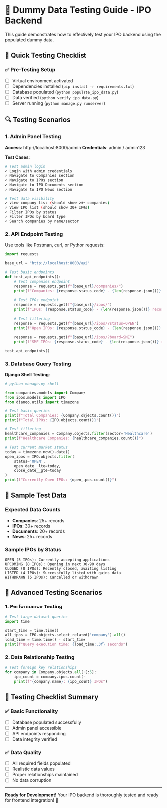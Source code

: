 # 🧪 Dummy Data Testing Guide - IPO Backend

This guide demonstrates how to effectively test your IPO backend using the populated dummy data.

## 🎯 Quick Testing Checklist

### ✅ Pre-Testing Setup
- [ ] Virtual environment activated
- [ ] Dependencies installed (`pip install -r requirements.txt`)
- [ ] Database populated (`python populate_ipo_data.py`)
- [ ] Data verified (`python verify_ipo_data.py`)
- [ ] Server running (`python manage.py runserver`)

## 🔍 Testing Scenarios

### 1. Admin Panel Testing

**Access**: http://localhost:8000/admin
**Credentials**: admin / admin123

**Test Cases**:
```bash
# Test admin login
✓ Login with admin credentials
✓ Navigate to Companies section
✓ Navigate to IPOs section
✓ Navigate to IPO Documents section
✓ Navigate to IPO News section

# Test data visibility
✓ View company list (should show 25+ companies)
✓ View IPO list (should show 30+ IPOs)
✓ Filter IPOs by status
✓ Filter IPOs by board type
✓ Search companies by name/sector
```

### 2. API Endpoint Testing

Use tools like Postman, curl, or Python requests:

```python
import requests

base_url = "http://localhost:8000/api"

# Test basic endpoints
def test_api_endpoints():
    # Test companies endpoint
    response = requests.get(f"{base_url}/companies/")
    print(f"Companies: {response.status_code} - {len(response.json())} records")
    
    # Test IPOs endpoint
    response = requests.get(f"{base_url}/ipos/")
    print(f"IPOs: {response.status_code} - {len(response.json())} records")
    
    # Test filtering
    response = requests.get(f"{base_url}/ipos/?status=OPEN")
    print(f"Open IPOs: {response.status_code} - {len(response.json())} records")
    
    response = requests.get(f"{base_url}/ipos/?board=SME")
    print(f"SME IPOs: {response.status_code} - {len(response.json())} records")

test_api_endpoints()
```

### 3. Database Query Testing

**Django Shell Testing**:
```python
# python manage.py shell

from companies.models import Company
from ipos.models import IPO
from django.utils import timezone

# Test basic queries
print(f"Total Companies: {Company.objects.count()}")
print(f"Total IPOs: {IPO.objects.count()}")

# Test filtering
healthcare_companies = Company.objects.filter(sector='Healthcare')
print(f"Healthcare Companies: {healthcare_companies.count()}")

# Test current market status
today = timezone.now().date()
open_ipos = IPO.objects.filter(
    status='OPEN',
    open_date__lte=today,
    close_date__gte=today
)
print(f"Currently Open IPOs: {open_ipos.count()}")
```

## 🎲 Sample Test Data

### Expected Data Counts
- **Companies**: 25+ records
- **IPOs**: 30+ records
- **Documents**: 20+ records
- **News**: 25+ records

### Sample IPOs by Status
```
OPEN (5 IPOs): Currently accepting applications
UPCOMING (8 IPOs): Opening in next 30-90 days
CLOSED (8 IPOs): Recently closed, awaiting listing
LISTED (4 IPOs): Successfully listed with gains data
WITHDRAWN (5 IPOs): Cancelled or withdrawn
```

## 🔬 Advanced Testing Scenarios

### 1. Performance Testing
```python
# Test large dataset queries
import time

start_time = time.time()
all_ipos = IPO.objects.select_related('company').all()
load_time = time.time() - start_time
print(f"Query execution time: {load_time:.3f} seconds")
```

### 2. Data Relationship Testing
```python
# Test foreign key relationships
for company in Company.objects.all()[:5]:
    ipo_count = company.ipos.count()
    print(f"{company.name}: {ipo_count} IPOs")
```

## 🎉 Testing Checklist Summary

### ✅ Basic Functionality
- [ ] Database populated successfully
- [ ] Admin panel accessible
- [ ] API endpoints responding
- [ ] Data integrity verified

### ✅ Data Quality
- [ ] All required fields populated
- [ ] Realistic data values
- [ ] Proper relationships maintained
- [ ] No data corruption

---

**Ready for Development!** Your IPO backend is thoroughly tested and ready for frontend integration! 🚀
